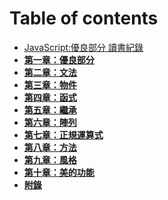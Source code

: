# Table of contents

- [JavaScript:優良部分 讀書紀錄](../README.md)
- **[第一章：優良部分](1-Good-Parts.md)**
- **[第二章：文法](2-Grammar.md)**
- **[第三章：物件](3-Object.md)**
- **[第四章：函式](4-Function.md)**
- **[第五章：繼承](5-Inheritance.md)**
- **[第六章：陣列](helpers.md)**
- **[第七章：正規運算式](helpers.md)**
- **[第八章：方法](1-Good-Parts.md)**
- **[第九章：風格](1-Good-Parts.md)**
- **[第十章：美的功能](1-Good-Parts.md)**
- **[附錄](1-Good-Parts.md)**

